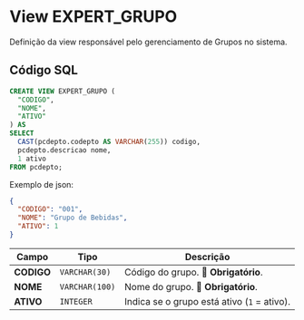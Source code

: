 # View EXPERT_GRUPO

Definição da view responsável pelo gerenciamento de Grupos no sistema.  

## Código SQL

```sql
CREATE VIEW EXPERT_GRUPO (
  "CODIGO", 
  "NOME", 
  "ATIVO"
) AS 
SELECT
  CAST(pcdepto.codepto AS VARCHAR(255)) codigo,
  pcdepto.descricao nome,
  1 ativo
FROM pcdepto;

```

Exemplo de json:

```json
{
  "CODIGO": "001",
  "NOME": "Grupo de Bebidas",
  "ATIVO": 1
}

```

| Campo      | Tipo           | Descrição                                   |
| ---------- | -------------- | ------------------------------------------- |
| **CODIGO** | `VARCHAR(30)`  | Código do grupo. 🔴 **Obrigatório**.        |
| **NOME**   | `VARCHAR(100)` | Nome do grupo. 🔴 **Obrigatório**.          |
| **ATIVO**  | `INTEGER`      | Indica se o grupo está ativo (`1` = ativo). |


